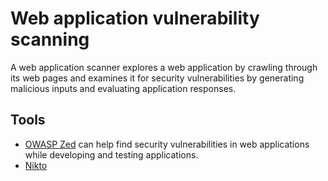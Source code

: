 # Web application vulnerability scanning 

A web application scanner explores a web application by crawling through its web pages and examines it for security vulnerabilities by generating malicious inputs and evaluating application responses. 

## Tools

* [OWASP Zed](https://www.owasp.org/index.php/OWASP_Zed_Attack_Proxy_Project) can help find security vulnerabilities in web applications while developing and testing applications. 
* [Nikto](https://github.com/tymyrddin/nest-egg/blob/main/cheatsheets/Nikto-cheatsheet.md)
